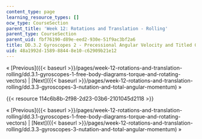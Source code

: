 ```yaml
---
content_type: page
learning_resource_types: []
ocw_type: CourseSection
parent_title: 'Week 12: Rotations and Translation - Rolling'
parent_type: CourseSection
parent_uid: fbf76190-d89e-eed2-930e-51f9ac3bf2a6
title: DD.3.2 Gyroscopes 2 - Precessional Angular Velocity and Titled Gyroscopes
uid: 48a1992d-1589-8844-8e10-c62909b21e12
---
```


« [Previous]({{< baseurl >}}/pages/week-12-rotations-and-translation-rolling/dd.3.1-gyroscopes-1-free-body-diagrams-torque-and-rotating-vectors) | [Next]({{< baseurl >}}/pages/week-12-rotations-and-translation-rolling/dd.3.3-gyroscopes-3-nutation-and-total-angular-momentum) »

{{< resource 114c6b8b-2f98-2d23-03b6-2101045d2118 >}}

« [Previous]({{< baseurl >}}/pages/week-12-rotations-and-translation-rolling/dd.3.1-gyroscopes-1-free-body-diagrams-torque-and-rotating-vectors) | [Next]({{< baseurl >}}/pages/week-12-rotations-and-translation-rolling/dd.3.3-gyroscopes-3-nutation-and-total-angular-momentum) »